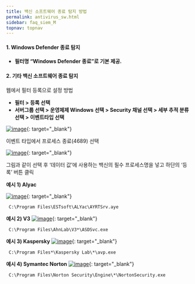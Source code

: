 ```yaml
---
title: 백신 소프트웨어 종료 탐지 방법
permalink: antivirus_sw.html
sidebar: faq_siem_M
topnav: topnav
---
```


#### 1. Windows Defender 종료 탐지

- **필터명 “Windows Defender 종료”로 기본 제공.**
 

#### 2. 기타 백신 소프트웨어 종료 탐지

웹에서 필터 등록으로 설정 방법

- **필터 > 등록 선택**
- **서버그룹 선택 > 운영체제 Windows 선택 > Security 채널 선택 > 세부 추적 분류 선택 > 이벤트타입 선택**


[![image](/docs/images/Additianal/anti/1.png)](/docs/images/Additianal/anti/1.png){: target="_blank"}
 

이벤트 타입에서 프로세스 종료(4689) 선택

[![image](/docs/images/Additianal/anti/2.png)](/docs/images/Additianal/anti/2.png){: target="_blank"}

그림과 같이 선택 후 ‘데이터 값’에 사용하는 백신의 필수 프로세스명을 넣고 하단의 ‘등록’ 버튼 클릭


**예시 1) Alyac**

[![image](/docs/images/Additianal/anti/3.png)](/docs/images/Additianal/anti/3.png){: target="_blank"}




     C:\Program Files\ESTsoft\ALYac\AYRTSrv.aye

**예시 2) V3**
[![image](/docs/images/Additianal/anti/4.png)](/docs/images/Additianal/anti/4.png){: target="_blank"}




     C:\Program Files\AhnLab\V3*\ASDSvc.exe

**예시 3) Kaspersky**
[![image](/docs/images/Additianal/anti/5.png)](/docs/images/Additianal/anti/5.png){: target="_blank"}


     C:\Program Files*\Kaspersky Lab\*\avp.exe

**예시 4) Symantec Norton**
[![image](/docs/images/Additianal/anti/6.png)](/docs/images/Additianal/anti/6.png){: target="_blank"}



     C:\Program Files\Norton Security\Engine\*\NortonSecurity.exe
